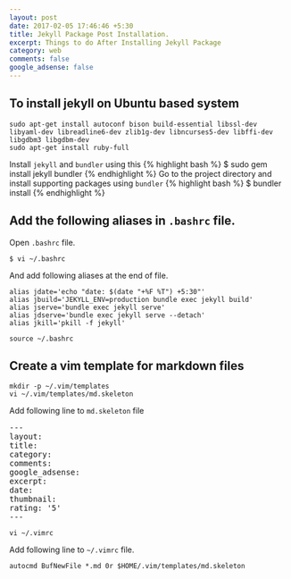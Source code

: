 ```yaml
---
layout: post
date: 2017-02-05 17:46:46 +5:30
title: Jekyll Package Post Installation.
excerpt: Things to do After Installing Jekyll Package
category: web
comments: false
google_adsense: false
---
```

## To install jekyll on Ubuntu based system
```
sudo apt-get install autoconf bison build-essential libssl-dev libyaml-dev libreadline6-dev zlib1g-dev libncurses5-dev libffi-dev libgdbm3 libgdbm-dev
sudo apt-get install ruby-full 
```
Install `jekyll` and `bundler` using this
{% highlight bash %}
$ sudo gem install jekyll bundler 
{% endhighlight %}
Go to the project directory and install supporting packages using `bundler`
{% highlight bash %}
$ bundler install 
{% endhighlight %}

## Add the following aliases in <code>.bashrc</code> file.
Open <code>.bashrc</code> file.
```
$ vi ~/.bashrc
```
And add following aliases at the end of file.
```
alias jdate='echo "date: $(date "+%F %T") +5:30"'
alias jbuild='JEKYLL_ENV=production bundle exec jekyll build'
alias jserve='bundle exec jekyll serve'
alias jdserve='bundle exec jekyll serve --detach'
alias jkill='pkill -f jekyll'
```
```
source ~/.bashrc
```
## Create a vim template for markdown files
```
mkdir -p ~/.vim/templates
vi ~/.vim/templates/md.skeleton
```
Add following line to `md.skeleton` file
<pre>---
layout:
title:
category:
comments:
google_adsense:
excerpt:
date:
thumbnail:
rating: '5'
---</pre>
```
vi ~/.vimrc
```
Add following line to `~/.vimrc` file.
```
autocmd BufNewFile *.md 0r $HOME/.vim/templates/md.skeleton
```
